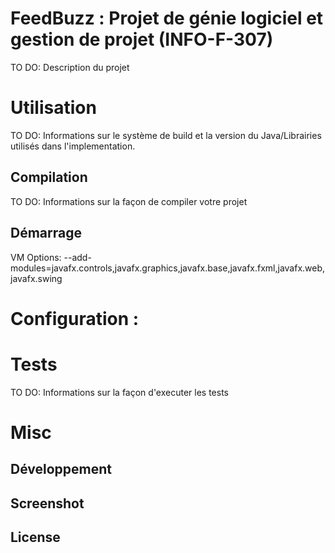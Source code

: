 # FeedBuzz : Projet de génie logiciel et gestion de projet (INFO-F-307)

TO DO: Description du projet

# Utilisation

TO DO: Informations sur le système de build et la version du Java/Librairies utilisés dans l'implementation.

## Compilation

TO DO: Informations sur la façon de compiler votre projet 

## Démarrage 

VM Options: --add-modules=javafx.controls,javafx.graphics,javafx.base,javafx.fxml,javafx.web,javafx.swing

# Configuration :

# Tests

TO DO: Informations sur la façon d'executer les tests

# Misc

## Développement

## Screenshot

## License
